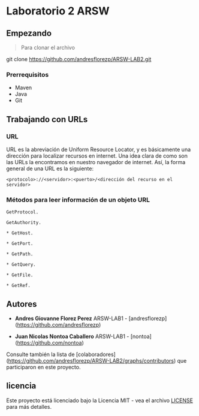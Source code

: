 # Laboratorio 2 ARSW


## Empezando

>Para clonar el archivo 

git clone https://github.com/andresflorezp/ARSW-LAB2.git
>
### Prerrequisitos
* Maven
* Java
* Git

## Trabajando con URLs

### URL
URL es la abreviación de Uniform Resource Locator, y es básicamente una dirección para localizar recursos en internet. Una idea clara de
como son las URLs la encontramos en nuestro navegador de internet. Así, la forma general de una URL es la siguiente:

    <protocolo>://<servidor>:<puerto>/<dirección del recurso en el servidor>
    
### Métodos para leer información de un objeto URL

    GetProtocol.

    GetAuthority.

    * GetHost.

    * GetPort.

    * GetPath.

    * GetQuery.

    * GetFile.

    * GetRef.

## Autores

* **Andres Giovanne Florez Perez**  ARSW-LAB1 - [andresflorezp] (https://github.com/andresflorezp)

* **Juan Nicolas Nontoa Caballero**  ARSW-LAB1 - [nontoa] (https://github.com/nontoa)

Consulte también la lista de [colaboradores] (https://github.com/andresflorezp/ARSW-LAB2/graphs/contributors) que participaron en este proyecto.

## licencia

Este proyecto está licenciado bajo la Licencia MIT - vea el archivo [LICENSE](LICENSE) para más detalles.
